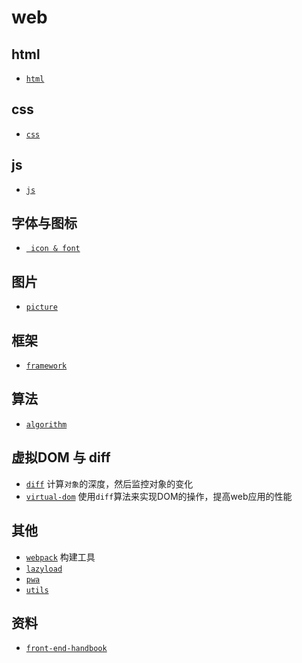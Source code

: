# web

## html

* [` html `](https://github.com/lvzhenbang/article/blob/master/learning/html.md)

## css

* [` css `](https://github.com/lvzhenbang/article/blob/master/learning/css.md)

## js

* [` js `](https://github.com/lvzhenbang/article/blob/master/learning/javascript.md)

## 字体与图标

* [` icon & font`](https://github.com/lvzhenbang/article/blob/master/learning/icon.font.md)

## 图片

* [` picture `](https://github.com/lvzhenbang/article/blob/master/learning/picture.md)

## 框架

* [` framework `](https://github.com/lvzhenbang/article/blob/master/learning/framework.md)

## 算法

* [` algorithm `](https://github.com/lvzhenbang/article/blob/master/learning/algorithm.md)

## 虚拟DOM 与 diff

* [` diff `](https://github.com/flitbit/diff) 计算`对象`的深度，然后监控对象的变化
* [` virtual-dom `]() 使用` diff `算法来实现DOM的操作，提高web应用的性能

## 其他

* [` webpack `](https://github.com/lvzhenbang/webpack-play) 构建工具
* [` lazyload `](https://github.com/lvzhenbang/article/blob/master/learning/lazyload.md)
* [` pwa `](https://github.com/lvzhenbang/article/blob/master/learning/pwa.md)
* [` utils `](https://github.com/lvzhenbang/article/blob/master/learning/utils.md)

## 资料

* [` front-end-handbook `](https://github.com/FrontendMasters/front-end-handbook-2019)
